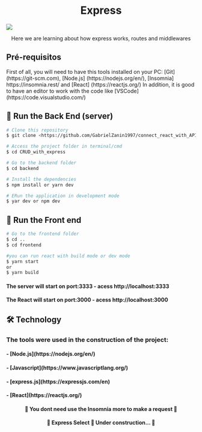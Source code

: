 <h1 align="center">Express</h1> 
<img src="https://img.shields.io/static/v1?label=Blog&message=Zanin&color=7159c1&style=for-the-badge&logo=ghost"/>

<p align="center">Here we are learning about how express works, routes and middlewares</p>

<h2> Pré-requisitos </h2>

<p>First of all, you will need to have this tools installed on your PC:
[Git] (https://git-scm.com), [Node.js] (https://nodejs.org/en/), [Insomnia] https://insomnia.rest/ and [React] (https://reactjs.org/)
In addition, it is good to have an editor to work with the code like [VSCode] (https://code.visualstudio.com/) </p>

<h2> 🎲 Run the Back End (server) </h2>

```bash
# Clone this repository
$ git clone <https://github.com/GabrielZanin1997/connect_react_with_API.git>

# Access the project folder in terminal/cmd
$ cd CRUD_with_express

# Go to the backend folder
$ cd backend

# Install the dependencies
$ npm install or yarn dev

# ERun the application in development mode
$ yar dev or npm dev
```

<h2> 🎲 Run the Front end </h2>

```bash
# Go to the frontend folder
$ cd ..
$ cd frontend

#you can run react with build mode or dev mode
$ yarn start
or
$ yarn build
```

<h4> The server will start on port:3333 - acess http://localhost:3333 </h4>
<h4> The React will start on port:3000 - acess http://localhost:3000 </h4>

<h2> 🛠 Technology </h2>

<h3> The tools were used in the construction of the project: </h3>

<h4> - [Node.js](https://nodejs.org/en/) </h4>
<h4> - [Javascript](https://www.javascriptlang.org/) </h4>
<h4> - [express.js](https://expressjs.com/en) </h4>
<h4> - [React](https://reactjs.org/) </h4>

<h4 align="center">🎉 You dont need use the Insomnia more to make a request 🎉</h4>

<h4 align="center"> 
	🚧  Express Select 🚀 Under construction...  🚧
</h4>

